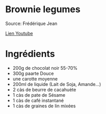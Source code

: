 # Brownie legumes 

Source: Frédérique Jean

[Lien Youtube](https://youtu.be/f9OTTkvUBPY)    

# Ingrédients 

- 200g de chocolat noir 55-70%
- 300g paarte Douce
- une carotte moyenne 
- 200ml de liquide (Lait de Soja, Amande...)
- 2 càs de beurre de cacahuète
- 1 càs de pate de Sésame
- 1 càs de café instantané 
- 1 càs de graines de lin mixées
